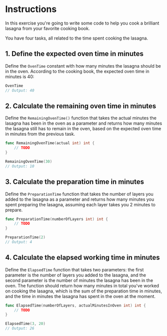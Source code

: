 # Instructions

In this exercise you're going to write some code to help you cook a brilliant lasagna from your favorite cooking book.

You have four tasks, all related to the time spent cooking the lasagna.

## 1. Define the expected oven time in minutes

Define the `OvenTime` constant with how many minutes the lasagna should be in the oven. According to the cooking book, the expected oven time in minutes is 40:

```go
OvenTime
// Output: 40
```

## 2. Calculate the remaining oven time in minutes

Define the `RemainingOvenTime()` function that takes the actual minutes the lasagna has been in the oven as a parameter and returns how many minutes the lasagna still has to remain in the oven, based on the expected oven time in minutes from the previous task.

```go
func RemainingOvenTime(actual int) int {
    // TODO
}

RemainingOvenTime(30)
// Output: 10
```

## 3. Calculate the preparation time in minutes

Define the `PreparationTime` function that takes the number of layers you added to the lasagna as a parameter and returns how many minutes you spent preparing the lasagna, assuming each layer takes you 2 minutes to prepare.

```go
func PreparationTime(numberOfLayers int) int {
    // TODO
}

PreparationTime(2)
// Output: 4
```

## 4. Calculate the elapsed working time in minutes

Define the `ElapsedTime` function that takes two parameters: the first parameter is the number of layers you added to the lasagna, and the second parameter is the number of minutes the lasagna has been in the oven.
The function should return how many minutes in total you've worked on cooking the lasagna, which is the sum of the preparation time in minutes, and the time in minutes the lasagna has spent in the oven at the moment.

```go
func ElapsedTime(numberOfLayers, actualMinutesInOven int) int {
    // TODO
}

ElapsedTime(3, 20)
// Output: 26
```
